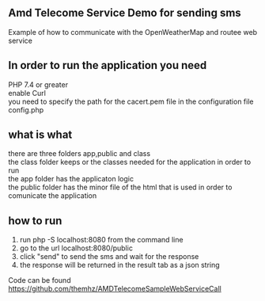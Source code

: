 Amd Telecome Service Demo for sending sms
-------------------------------------------
Example of how to communicate with the OpenWeatherMap and routee web service  


In order to run the application you need 
-------------------------------------------
PHP 7.4 or greater  
enable Curl  
you need to specify the path for the cacert.pem file in the configuration file config.php  

what is what  
-------------------------------------------
there are three folders app,public and class  
the class folder keeps or the classes needed for the application in order to run  
the app folder has the applicaton logic  
the public folder has the minor file of the html that is used in order to comunicate the application  


how to run  
-------------------------------------------
1. run php -S localhost:8080 from the command line  
2. go to the url localhost:8080/public  
3. click "send" to send the sms and wait for the response  
4. the response will be returned in the result tab as a json string  
  
Code can be found https://github.com/themhz/AMDTelecomeSampleWebServiceCall  